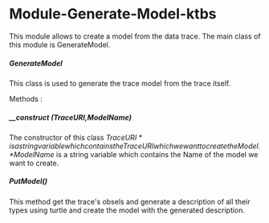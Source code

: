  Module-Generate-Model-ktbs
========
This module allows to create a model from the data trace. The main class of this module is GenerateModel.

##### GenerateModel
This class is used to generate the trace model from the trace itself.

Methods :

#####  __construct ($TraceURI,$ModelName)
The constructor of this class
*$TraceURI* is a string variable which contains the Trace URI which we want to create the Model.
*$ModelName* is a string variable which contains the Name of the model we want to create.

#####  PutModel()

This method get the trace's obsels and generate a description of all their types using turtle and
create the model with the generated description.

